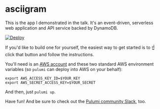 # asciigram

This is the app I demonstrated in the talk. It's an event-driven, serverless web application and API service backed by DynamoDB.

[![Deploy](https://get.pulumi.com/new/button.svg)](https://app.pulumi.com/new)

If you'd like to build one for yourself, the easiest way to get started is to ☝️ click that button and follow the instructions.

You'll need is an [AWS account](https://aws.amazon.com/free) and these two standard AWS environment variables (so `pulumi` can deploy into AWS on your behalf):

```
export AWS_ACCESS_KEY_ID=$YOUR_KEY
export AWS_SECRET_ACCESS_KEY=$YOUR_SECRET
```

And then, just `pulumi up`.

Have fun! And be sure to check out the [Pulumi community Slack](https://slack.pulumi.com/), too.
